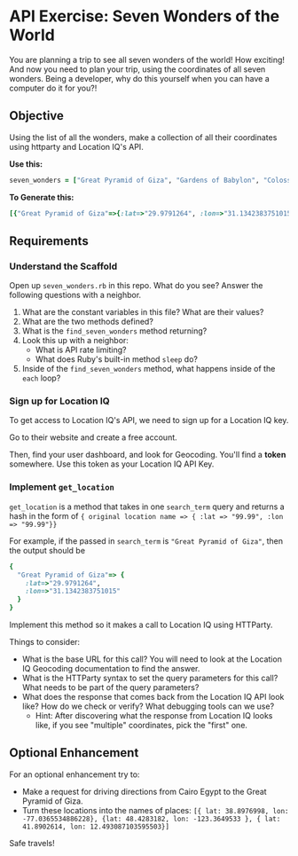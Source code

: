 # API Exercise: Seven Wonders of the World

You are planning a trip to see all seven wonders of the world! How exciting! And now you need to plan your trip, using the coordinates of all seven wonders. Being a developer, why do this yourself when you can have a computer do it for you?!  

## Objective

Using the list of all the wonders, make a collection of all their coordinates using httparty and Location IQ's API.

**Use this:**
```ruby
seven_wonders = ["Great Pyramid of Giza", "Gardens of Babylon", "Colossus of Rhodes", "Pharos of Alexandria", "Statue of Zeus at Olympia", "Temple of Artemis", "Mausoleum at Halicarnassus"]
```

**To Generate this:**
```ruby
[{"Great Pyramid of Giza"=>{:lat=>"29.9791264", :lon=>"31.1342383751015"}}, {"Gardens of Babylon"=>{:lat=>"50.8241215", :lon=>"-0.1506162"}}, {"Colossus of Rhodes"=>{:lat=>"36.3397076", :lon=>"28.2003164"}}, {"Pharos of Alexandria"=>{:lat=>"30.94795585", :lon=>"29.5235626430011"}}, {"Statue of Zeus at Olympia"=>{:lat=>"37.6379088", :lon=>"21.6300063"}}, {"Temple of Artemis"=>{:lat=>"32.2818952", :lon=>"35.8908989553238"}}, {"Mausoleum at Halicarnassus"=>{:lat=>"37.03788265", :lon=>"27.4241455276707"}}]
```

## Requirements

### Understand the Scaffold

Open up `seven_wonders.rb` in this repo. What do you see? Answer the following questions with a neighbor.
1. What are the constant variables in this file? What are their values?
1. What are the two methods defined?
1. What is the `find_seven_wonders` method returning?
1. Look this up with a neighbor:
    - What is API rate limiting?
    - What does Ruby's built-in method `sleep` do?
1. Inside of the `find_seven_wonders` method, what happens inside of the `each` loop?

### Sign up for Location IQ

To get access to Location IQ's API, we need to sign up for a Location IQ key.

Go to their website and create a free account.

Then, find your user dashboard, and look for Geocoding. You'll find a **token** somewhere. Use this token as your Location IQ API Key.

### Implement `get_location`

`get_location` is a method that takes in one `search_term` query and returns a hash in the form of `{ original location name => { :lat => "99.99", :lon => "99.99"}}`

For example, if the passed in `search_term` is `"Great Pyramid of Giza"`, then the output should be

```ruby
{
  "Great Pyramid of Giza"=> {
    :lat=>"29.9791264",
    :lon=>"31.1342383751015"
  }
}
```

Implement this method so it makes a call to Location IQ using HTTParty.

Things to consider:
  - What is the base URL for this call? You will need to look at the Location IQ Geocoding documentation to find the answer.
  - What is the HTTParty syntax to set the query parameters for this call? What needs to be part of the query parameters?
  - What does the response that comes back from the Location IQ API look like? How do we check or verify? What debugging tools can we use?
    - Hint: After discovering what the response from Location IQ looks like, if you see "multiple" coordinates, pick the "first" one.

## Optional Enhancement

For an optional enhancement try to:

- Make a request for driving directions from Cairo Egypt to the Great Pyramid of Giza.  
- Turn these locations into the names of places: `[{ lat: 38.8976998, lon: -77.0365534886228}, {lat: 48.4283182, lon: -123.3649533 }, { lat: 41.8902614, lon: 12.493087103595503}]`

Safe travels!
